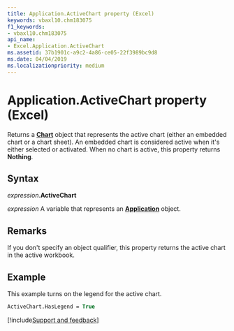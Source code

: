 ```yaml
---
title: Application.ActiveChart property (Excel)
keywords: vbaxl10.chm183075
f1_keywords:
- vbaxl10.chm183075
api_name:
- Excel.Application.ActiveChart
ms.assetid: 37b1901c-a9c2-4a86-ce05-22f3989bc9d8
ms.date: 04/04/2019
ms.localizationpriority: medium
---
```



# Application.ActiveChart property (Excel)

Returns a **[Chart](Excel.Chart(object).md)** object that represents the active chart (either an embedded chart or a chart sheet). An embedded chart is considered active when it's either selected or activated. When no chart is active, this property returns **Nothing**.


## Syntax

_expression_.**ActiveChart**

_expression_ A variable that represents an **[Application](Excel.Application(object).md)** object.


## Remarks

If you don't specify an object qualifier, this property returns the active chart in the active workbook.


## Example

This example turns on the legend for the active chart.

```vb
ActiveChart.HasLegend = True
```



[!include[Support and feedback](~/includes/feedback-boilerplate.md)]